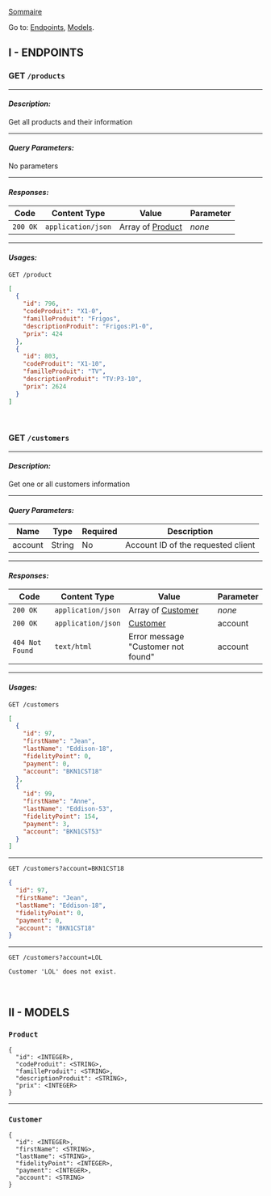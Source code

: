 [Sommaire](https://ursi-2020.github.io/Documentation/)

Go to: [Endpoints](#endpoints), [Models](#models).

## I - ENDPOINTS

### GET `/products`

---

#### *Description:*
Get all products and their information

---

#### *Query Parameters:*

No parameters

---

#### *Responses:*

Code | Content Type | Value | Parameter
---- | ------------ | ----- | ---------
`200 OK` | `application/json` |  Array of [Product](#product) | *none*

---

#### *Usages:*

`GET /product`
```json
[
  {
    "id": 796,
    "codeProduit": "X1-0",
    "familleProduit": "Frigos",
    "descriptionProduit": "Frigos:P1-0",
    "prix": 424
  },
  {
    "id": 803,
    "codeProduit": "X1-10",
    "familleProduit": "TV",
    "descriptionProduit": "TV:P3-10",
    "prix": 2624
  }
]
```
<br/>

### GET `/customers`

---

#### *Description:*
Get one or all customers information

---

#### *Query Parameters:*

Name | Type | Required | Description
---- | ---- | ---- | ----
account | String | No | Account ID of the requested client

---

#### *Responses:*

Code | Content Type | Value | Parameter
--- | --- | --- | ---
`200 OK` | `application/json` | Array of [Customer](#customer) | *none*
`200 OK` | `application/json` | [Customer](#customer) | account
`404 Not Found` | `text/html` | Error message "Customer not found" | account

---

#### *Usages:*

`GET /customers`
```json
[
  {
    "id": 97,
    "firstName": "Jean",
    "lastName": "Eddison-18",
    "fidelityPoint": 0,
    "payment": 0,
    "account": "BKN1CST18"
  },
  {
    "id": 99,
    "firstName": "Anne",
    "lastName": "Eddison-53",
    "fidelityPoint": 154,
    "payment": 3,
    "account": "BKN1CST53"
  }
]
```

---


`GET /customers?account=BKN1CST18`
```json
{
  "id": 97,
  "firstName": "Jean",
  "lastName": "Eddison-18",
  "fidelityPoint": 0,
  "payment": 0,
  "account": "BKN1CST18"
}
```

---

`GET /customers?account=LOL`
```
Customer 'LOL' does not exist.
```

<br/>

## II - MODELS 


### `Product`
```
{
  "id": <INTEGER>,
  "codeProduit": <STRING>,
  "familleProduit": <STRING>,
  "descriptionProduit": <STRING>,
  "prix": <INTEGER>
}
```

---

### `Customer`
```
{
  "id": <INTEGER>,
  "firstName": <STRING>,
  "lastName": <STRING>,
  "fidelityPoint": <INTEGER>,
  "payment": <INTEGER>,
  "account": <STRING>
}
```
